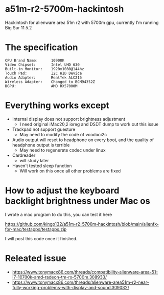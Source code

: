 # a51m-r2-5700m-hackintosh
Hackintosh for alienware area 51m r2 with 5700m gpu, currently I'm running Big Sur 11.5.2

# The specification
```
CPU Brand Name:      10900K
Video Chipset:       Intel UHD 630
Built-in Monitor:    1920x1080@144hz
Touch Pad:           I2C HID Device
Audio Adapter:       RealTek ALC215
Wireless Adapter:    Changed to BCM94352Z
DGPU:                AMD RX57000M
```

# Everything works except

* Internal display does not support brightness adjustment
  * I need original iMac20,2 ioreg and DSDT dump to work out this issue
* Trackpad not support guesture
  * May need to modify the code of voodooi2c
* Audio output will reset to headphone on every boot, and the quality of headphone output is terrible
  * May need to regenerate codec under linux
* Cardreader
  * will study later
* Haven't tested sleep function
  * Will work on this once all other problems are fixed

# How to adjust the keyboard backlight brightness under Mac os

I wrote a mac program to do this, you can test it here

https://github.com/kingo132/a51m-r2-5700m-hackintosh/blob/main/alienfx-for-mac/testapps/testapps.zip

I will post this code once it finished.

# Releated issue

* https://www.tonymacx86.com/threads/compatibility-alienware-area-51-i7-10700k-amd-radeon-tm-rx-5700m.308933/
* https://www.tonymacx86.com/threads/alienware-area51m-r2-near-fully-working-problems-with-display-and-sound.309032/
